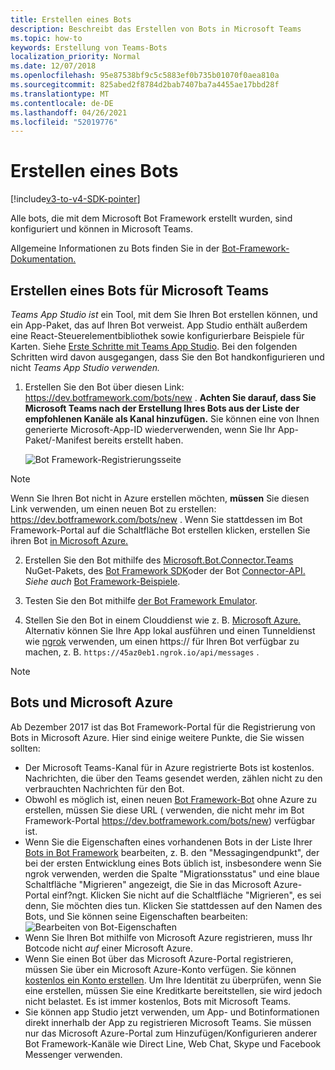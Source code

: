 ```yaml
---
title: Erstellen eines Bots
description: Beschreibt das Erstellen von Bots in Microsoft Teams
ms.topic: how-to
keywords: Erstellung von Teams-Bots
localization_priority: Normal
ms.date: 12/07/2018
ms.openlocfilehash: 95e87538bf9c5c5883ef0b735b01070f0aea810a
ms.sourcegitcommit: 825abed2f8784d2bab7407ba7a4455ae17bbd28f
ms.translationtype: MT
ms.contentlocale: de-DE
ms.lasthandoff: 04/26/2021
ms.locfileid: "52019776"
---
```

# <a name="create-a-bot"></a>Erstellen eines Bots

[!include[v3-to-v4-SDK-pointer](~/includes/v3-to-v4-pointer-bots.md)]

Alle bots, die mit dem Microsoft Bot Framework erstellt wurden, sind konfiguriert und können in Microsoft Teams.

Allgemeine Informationen zu Bots finden Sie in der [Bot-Framework-Dokumentation.](/azure/bot-service/?view=azure-bot-service-3.0&preserve-view=true)

## <a name="create-a-bot-for-microsoft-teams"></a>Erstellen eines Bots für Microsoft Teams

*Teams App Studio ist* ein Tool, mit dem Sie Ihren Bot erstellen können, und ein App-Paket, das auf Ihren Bot verweist. App Studio enthält außerdem eine React-Steuerelementbibliothek sowie konfigurierbare Beispiele für Karten. Siehe [Erste Schritte mit Teams App Studio](~/concepts/build-and-test/app-studio-overview.md). Bei den folgenden Schritten wird davon ausgegangen, dass Sie den Bot handkonfigurieren und nicht *Teams App Studio verwenden.*

1. Erstellen Sie den Bot über diesen Link: https://dev.botframework.com/bots/new . **Achten Sie darauf, dass Sie Microsoft Teams nach der Erstellung Ihres Bots aus der Liste der empfohlenen Kanäle als Kanal hinzufügen.** Sie können eine von Ihnen generierte Microsoft-App-ID wiederverwenden, wenn Sie Ihr App-Paket/-Manifest bereits erstellt haben.

   ![Bot Framework-Registrierungsseite](~/assets/images/bots/bfregister.png)

> [!NOTE]
> Wenn Sie Ihren Bot nicht in Azure erstellen möchten, **müssen** Sie diesen Link verwenden, um einen neuen Bot zu erstellen: https://dev.botframework.com/bots/new . Wenn Sie stattdessen  im Bot Framework-Portal auf die Schaltfläche Bot erstellen klicken, erstellen Sie ihren Bot [in Microsoft Azure.](#bots-and-microsoft-azure)

2. Erstellen Sie den Bot mithilfe des [Microsoft.Bot.Connector.Teams](https://www.nuget.org/packages/Microsoft.Bot.Connector.Teams) NuGet-Pakets, des [Bot Framework SDK](https://github.com/microsoft/botframework-sdk)oder der Bot [Connector-API.](https://docs.microsoft.com/bot-framework/rest-api/bot-framework-rest-connector-api-reference) *Siehe auch* [Bot Framework-Beispiele](https://github.com/Microsoft/BotBuilder-Samples/blob/master/README.md).

3. Testen Sie den Bot mithilfe [der Bot Framework Emulator](https://docs.microsoft.com/bot-framework/debug-bots-emulator).

4. Stellen Sie den Bot in einem Clouddienst wie z. B. [Microsoft Azure.](https://azure.microsoft.com/) Alternativ können Sie Ihre App lokal ausführen und einen Tunneldienst wie [ngrok](https://ngrok.com) verwenden, um einen https:// für Ihren Bot verfügbar zu machen, z. B. `https://45az0eb1.ngrok.io/api/messages` .

> [!NOTE]
> ## <a name="bots-and-microsoft-azure"></a>Bots und Microsoft Azure
> Ab Dezember 2017 ist das Bot Framework-Portal für die Registrierung von Bots in Microsoft Azure. Hier sind einige weitere Punkte, die Sie wissen sollten:
>
> * Der Microsoft Teams-Kanal für in Azure registrierte Bots ist kostenlos. Nachrichten, die über den Teams gesendet werden, zählen nicht zu den verbrauchten Nachrichten für den Bot.
> * Obwohl es möglich ist, einen neuen [Bot Framework-Bot](https://dev.botframework.com/bots/new) ohne Azure zu erstellen, müssen Sie diese URL ( verwenden, die nicht mehr im Bot Framework-Portal https://dev.botframework.com/bots/new) verfügbar ist.
> * Wenn Sie die Eigenschaften eines vorhandenen Bots in der Liste Ihrer [Bots in Bot Framework](https://dev.botframework.com/bots) bearbeiten, z. B. den "Messagingendpunkt", der bei der ersten Entwicklung eines Bots üblich ist, insbesondere wenn Sie ngrok verwenden, werden die Spalte "Migrationsstatus" und eine blaue Schaltfläche "Migrieren" angezeigt, die Sie in das Microsoft Azure-Portal einf?ngt. [](https://ngrok.com) Klicken Sie nicht auf die Schaltfläche "Migrieren", es sei denn, Sie möchten dies tun. Klicken Sie stattdessen auf den Namen des Bots, und Sie können seine Eigenschaften bearbeiten:</br>
   ![Bearbeiten von Bot-Eigenschaften](~/assets/images/bots/bf-migrate-bot-to-azure.png)
> * Wenn Sie Ihren Bot mithilfe von Microsoft Azure registrieren, muss Ihr Botcode nicht *auf* einer Microsoft Azure.
> * Wenn Sie einen Bot über das Microsoft Azure-Portal registrieren, müssen Sie über ein Microsoft Azure-Konto verfügen. Sie können [kostenlos ein Konto erstellen](https://azure.microsoft.com/free/). Um Ihre Identität zu überprüfen, wenn Sie eine erstellen, müssen Sie eine Kreditkarte bereitstellen, sie wird jedoch nicht belastet. Es ist immer kostenlos, Bots mit Microsoft Teams.
> * Sie können app Studio jetzt verwenden, um App- und Botinformationen direkt innerhalb der App zu registrieren Microsoft Teams. Sie müssen nur das Microsoft Azure-Portal zum Hinzufügen/Konfigurieren anderer Bot Framework-Kanäle wie Direct Line, Web Chat, Skype und Facebook Messenger verwenden.
